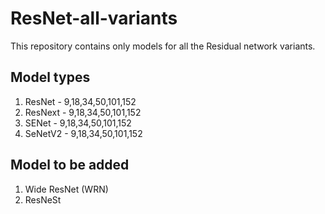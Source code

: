 # ResNet-all-variants

This repository contains only models for all the Residual network variants.

## Model types

1. ResNet - 9,18,34,50,101,152
2. ResNext - 9,18,34,50,101,152
3. SENet - 9,18,34,50,101,152
4. SeNetV2 - 9,18,34,50,101,152

## Model to be added

1. Wide ResNet (WRN)
2. ResNeSt
